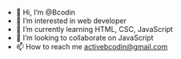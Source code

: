 - 👋 Hi, I’m @Bcodin
- 👀 I’m interested in web developer 
- 🌱 I’m currently learning HTML, CSC, JavaScript 
- 💞️ I’m looking to collaborate on JavaScript 
- 📫 How to reach me activebcodin@gmail.com

<!---
BigBen-stack/BigBen-stack is a ✨ special ✨ repository because its `README.md` (this file) appears on your GitHub profile.
You can click the Preview link to take a look at your changes.
--->
